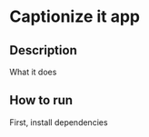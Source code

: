<div align="left">    

# Captionize it app     

</div>

## Description   
What it does   

## How to run   
First, install dependencies   
